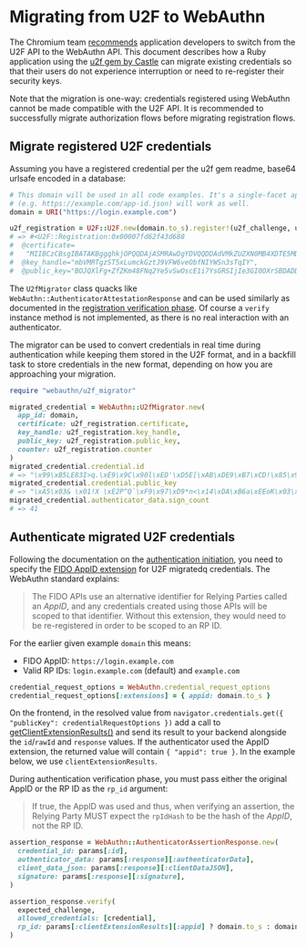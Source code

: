 # Migrating from U2F to WebAuthn

The Chromium team [recommends](https://groups.google.com/a/chromium.org/forum/#!msg/security-dev/BGWA1d7a6rI/W2avestmBAAJ)
application developers to switch from the U2F API to the WebAuthn API. This document describes how a Ruby application
using the [u2f gem by Castle](https://github.com/castle/ruby-u2f) can migrate existing credentials so that their users
do not experience interruption or need to re-register their security keys.

Note that the migration is one-way: credentials registered using WebAuthn cannot be made compatible with the U2F API.
It is recommended to successfully migrate authorization flows before migrating registration flows.

## Migrate registered U2F credentials

Assuming you have a registered credential per the u2f gem readme, base64 urlsafe encoded in a database:

```ruby
# This domain will be used in all code examples. It's a single-facet app but a multi-facet AppID
# (e.g. https://example.com/app-id.json) will work as well.
domain = URI("https://login.example.com")

u2f_registration = U2F::U2F.new(domain.to_s).register!(u2f_challenge, u2f_register_response)
# => #<U2F::Registration:0x00007fd62f43d688
#  @certificate=
#   "MIIBCzCBsgIBATAKBggqhkjOPQQDAjASMRAwDgYDVQQDDAdVMkZUZXN0MB4XDTE5MDUzMDE3MjIwM1oXDTIwMDUyOTE3MjIwM1owEjEQMA4GA1UEAwwHVTJGVGVzdDBZMBMGByqGSM49AgEGCCqGSM49AwEHA0IABBMKpejumzlH6NxWIx2Ol+EManS9oX5nguG4RT43rZNkyn/zGjdJEhXksN5zT34rLZgFheBgkDGJCdtTPlhVK10wCgYIKoZIzj0EAwIDSAAwRQIhALYxFcROCeifWpv5+wNZIiaO/bGQg8rFBHCw3aHgehdZAiBJ3xFmQh7+Gjxt6CeAcY/k/VVAYu2vP4sUqXnCQFgJUA==",
#  @key_handle="mbVMRTgzST5xLumckGztJ9VFW6veObfNIYWSn3sTqIY",
#  @public_key="BOJQXlFg+ZfZKm48FNq2Ye5vSwOscE1i7YsGRSIjIe3GI0OXrSBDADDn0dQlz2iDzZ7LvCwiHz72U1qhVas3vus=">
```

The `U2fMigrator` class quacks like `WebAuthn::AuthenticatorAttestationResponse` and can be used similarly as documented
in the [registration verification phase](https://github.com/cedarcode/webauthn-ruby/blob/master/README.md#verification-phase).
Of course a `verify` instance method is not implemented, as there is no real interaction with an authenticator.

The migrator can be used to convert credentials in real time during authentication while keeping them stored in the U2F
format, and in a backfill task to store credentials in the new format, depending on how you are approaching your
migration.

```ruby
require "webauthn/u2f_migrator"

migrated_credential = WebAuthn::U2fMigrator.new(
  app_id: domain,
  certificate: u2f_registration.certificate,
  key_handle: u2f_registration.key_handle,
  public_key: u2f_registration.public_key,
  counter: u2f_registration.counter
)
migrated_credential.credential.id
# => "\x99\xB5LE83I>q.\xE9\x9C\x90l\xED'\xD5E[\xAB\xDE9\xB7\xCD!\x85\x92\x9F{\x13\xA8\x86"
migrated_credential.credential.public_key
# => "\xA5\x03& \x01!X \xE2P^Q`\xF9\x97\xD9*n<\x14\xDA\xB6a\xEEoK\x03\xACpMb\xED\x8B\x06E\"#!\xED\xC6\x01\x02\"X #C\x97\xAD C\x000\xE7\xD1\xD4%\xCFh\x83\xCD\x9E\xCB\xBC,\"\x1F>\xF6SZ\xA1U\xAB7\xBE\xEB"
migrated_credential.authenticator_data.sign_count
# => 41
```

## Authenticate migrated U2F credentials

Following the documentation on the [authentication initiation](https://github.com/cedarcode/webauthn-ruby/blob/master/README.md#authentication),
you need to specify the [FIDO AppID extension](https://www.w3.org/TR/webauthn/#sctn-appid-extension) for U2F migratedq
credentials. The WebAuthn standard explains:

> The FIDO APIs use an alternative identifier for Relying Parties called an _AppID_, and any credentials created using
> those APIs will be scoped to that identifier. Without this extension, they would need to be re-registered in order to
> be scoped to an RP ID.

For the earlier given example `domain` this means:
- FIDO AppID: `https://login.example.com`
- Valid RP IDs: `login.example.com` (default) and `example.com`

```ruby
credential_request_options = WebAuthn.credential_request_options
credential_request_options[:extensions] = { appid: domain.to_s }
```

On the frontend, in the resolved value from `navigator.credentials.get({ "publicKey": credentialRequestOptions })` add
a call to [getClientExtensionResults()](https://www.w3.org/TR/webauthn/#dom-publickeycredential-getclientextensionresults)
and send its result to your backend alongside the `id`/`rawId` and `response` values. If the authenticator used the AppID
extension, the returned value will contain `{ "appid": true }`. In the example below, we use `clientExtensionResults`.

During authentication verification phase, you must pass either the original AppID or the RP ID as the `rp_id` argument:

> If true, the AppID was used and thus, when verifying an assertion, the Relying Party MUST expect the `rpIdHash` to be
> the hash of the _AppID_, not the RP ID.

```ruby
assertion_response = WebAuthn::AuthenticatorAssertionResponse.new(
  credential_id: params[:id],
  authenticator_data: params[:response][:authenticatorData],
  client_data_json: params[:response][:clientDataJSON],
  signature: params[:response][:signature],
)

assertion_response.verify(
  expected_challenge,
  allowed_credentials: [credential],
  rp_id: params[:clientExtensionResults][:appid] ? domain.to_s : domain.host,
)
```

